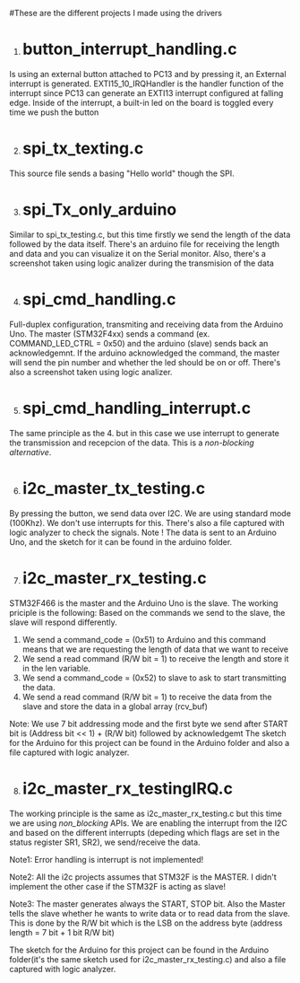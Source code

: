 #These are the different projects I made using the drivers

1. # button_interrupt_handling.c 
Is using an external button attached to PC13 and by pressing it, an External interrupt is generated. EXTI15_10_IRQHandler
is the handler function of the interrupt since PC13 can generate an EXTI13 interrupt configured at falling edge. Inside of the interrupt, a built-in 
led on the board is toggled every time we push the button

2. # spi_tx_texting.c

This source file sends a basing "Hello world" though the SPI.  

3. # spi_Tx_only_arduino

Similar to spi_tx_testing.c, but this time firstly we send the length of the data followed by the data itself. There's an arduino file for receiving 
the length and data and you can visualize it on the Serial monitor. Also, there's a screenshot taken using logic analizer during the transmision
of the data

4. # spi_cmd_handling.c

Full-duplex configuration, transmiting and receiving data from the Arduino Uno. The master (STM32F4xx) sends a command (ex. COMMAND_LED_CTRL = 0x50) 
and the arduino (slave) sends back an acknowledgemnt. If the arduino acknowledged the command, the master will send the pin number and whether the led should be on or off.
There's also a screenshot taken using logic analizer.

5. # spi_cmd_handling_interrupt.c 

The same principle as the 4. but in this case we use interrupt to generate the transmission and recepcion of the data. This is a *non-blocking alternative*.
 
6. # i2c_master_tx_testing.c

By pressing the button, we send data over I2C. We are using standard mode (100Khz). We don't use interrupts for this. There's also a file captured with logic analyzer to check the signals. Note ! The data is sent to an Arduino Uno, and the sketch for it can be found in the arduino folder.

7. # i2c_master_rx_testing.c

STM32F466 is the master and the Arduino Uno is the slave.  The working priciple is the following:
Based on the commands we send to the slave, the slave will respond differently.
1. We send a command_code = (0x51) to Arduino and this command means that we are requesting the length of data that we want to receive
2. We send a read command (R/W bit = 1) to receive the length and store it in the len variable.
3. We send a command_code = (0x52) to slave to ask to start transmitting the data.
4. We send a read command (R/W bit = 1) to receive the data from the slave and store the data in a global array (rcv_buf) 

Note: We use 7 bit addressing mode and the first byte we send after START bit is (Address bit << 1) + (R/W bit) followed by acknowledgemt
The sketch for the Arduino for this project can be found in the Arduino folder and also a file captured with logic analyzer.


8. # i2c_master_rx_testingIRQ.c

The working principle is the same as i2c_master_rx_testing.c but this time we are using *non_blocking* APIs. We are enabling the interrupt from the I2C and based on the different interrupts (depeding which flags are set in the status register SR1, SR2), we send/receive the data. 

Note1: Error handling is interrupt is not implemented!

Note2: All the i2c projects assumes that STM32F is the MASTER. I didn't implement the other case if the STM32F is acting as slave!

Note3: The master generates always the START, STOP bit. Also the Master tells the slave whether he wants to write data or to read data from the slave. This is done by the R/W bit which is the LSB on the address byte (address length = 7 bit + 1  bit R/W bit)

The sketch for the Arduino for this project can be found in the Arduino folder(it's the same sketch used for i2c_master_rx_testing.c)  and also a file captured with logic analyzer.
